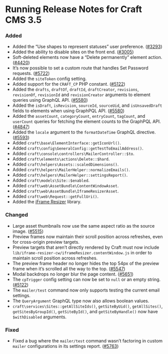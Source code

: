 # Running Release Notes for Craft CMS 3.5

### Added
- Added the “Use shapes to represent statuses” user preference. ([#3293](https://github.com/craftcms/cms/issues/3293))
- Added the ability to disable sites on the front end. ([#3005](https://github.com/craftcms/cms/issues/3005))
- Soft-deleted elements now have a “Delete permanently” element action. ([#4420](https://github.com/craftcms/cms/issues/4420))
- It’s now possible to set a custom route that handles Set Password requests. ([#5722](https://github.com/craftcms/cms/issues/5722))
- Added the `siteToken` config setting.
- Added support for the `CRAFT_CP` PHP constant. ([#5122](https://github.com/craftcms/cms/issues/5122))
- Added the `drafts`, `draftOf`, `draftId`, `draftCreator`, `revisions`, `revisionOf`, `revisionId` and `revisionCreator` arguments to element queries using GraphQL API. ([#5580](https://github.com/craftcms/cms/issues/5580)) 
- Added the `isDraft`, `isRevision`, `sourceId`, `sourceUid`, and `isUnsavedDraft` fields to elements when using GraphPQL API. ([#5580](https://github.com/craftcms/cms/issues/5580))
- Added the `assetCount`, `categoryCount`, `entryCount`, `tagCount`, and `userCount` queries for fetching the element counts to the GraphPQL API. ([#4847](https://github.com/craftcms/cms/issues/4847))
- Added the `locale` argument to the `formatDateTime` GraphQL directive. ([#5593](https://github.com/craftcms/cms/issues/5593))
- Added `craft\base\ElementInterface::getIconUrl()`.
- Added `craft\config\GeneralConfig::getTestToEmailAddress()`.
- Added `craft\console\controllers\MailerController::$to`.
- Added `craft\elements\actions\Delete::$hard`.
- Added `craft\helpers\Assets::scaledDimensions()`.
- Added `craft\helpers\MailerHelper::normalizeEmails()`.
- Added `craft\helpers\MailerHelper::settingsReport()`.
- Added `craft\models\Site::$enabled`.
- Added `craft\web\AssetBundle\ContentWindowAsset`.
- Added `craft\web\AssetBundle\IframeResizerAsset`.
- Added `craft\web\Request::getFullUri()`.
- Added the [iFrame Resizer](http://davidjbradshaw.github.io/iframe-resizer/) library.

### Changed
- Large asset thumbnails now use the same aspect ratio as the source image. ([#5515](https://github.com/craftcms/cms/issues/5515))
- Preview frames now maintain their scroll position across refreshes, even for cross-origin preview targets.
- Preview targets that aren’t directly rendered by Craft must now include `lib/iframe-resizer-cw/iframeResizer.contentWindow.js` in order to maintain scroll position across refreshes.
- The preview frame header no longer hides the top 54px of the preview frame when it’s scrolled all the way to the top. ([#5547](https://github.com/craftcms/cms/issues/5547))
- Modal backdrops no longer blur the page content. ([#5651](https://github.com/craftcms/cms/issues/5651))
- The `cpTrigger` config setting can now be set to `null` or an empty string. ([#5122](https://github.com/craftcms/cms/issues/5122))
- The `mailer/test` command now only supports testing the current email settings.
- The `QueryArgument` GraphQL type now also allows boolean values.
- `craft\services\Sites::getAllSiteIds()`, `getSiteByUid()`, `getAllSites()`, `getSitesByGroupId()`, `getSiteById()`, and `getSiteByHandle()` now have `$withDisabled` arguments.

### Fixed
- Fixed a bug where the `mailer/test` command wasn’t factoring in custom `mailer` configurations in its settings report. ([#5763](https://github.com/craftcms/cms/issues/5763))
